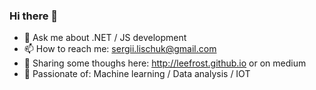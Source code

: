 ### Hi there 👋

- 💬 Ask me about .NET / JS development
- 📫 How to reach me: sergii.lischuk@gmail.com
- 📖 Sharing some thoughs here: http://leefrost.github.io or on medium
- 🥋 Passionate of: Machine learning / Data analysis / IOT

<!--
**Leefrost/Leefrost** is a ✨ _special_ ✨ repository because its `README.md` (this file) appears on your GitHub profile.

Here are some ideas to get you started:

- 🔭 I’m currently working on ...
- 🌱 I’m currently learning ...
- 👯 I’m looking to collaborate on ...
- 🤔 I’m looking for help with ...
- 💬 Ask me about ...
- 📫 How to reach me: ...
- 😄 Pronouns: ...
- ⚡ Fun fact: ...
-->
